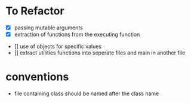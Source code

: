 # To Refactor
- [x] passing mutable arguments
- [x] extraction of functions from the executing function
- [] use of objects for specific values
- [] extract utilities functions into seperate files and main in another file
# conventions
- file containing class should be named after the class name
